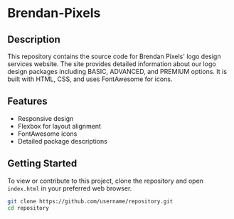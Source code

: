 # Brendan-Pixels
## Description
This repository contains the source code for Brendan Pixels' logo design services website. The site provides detailed information about our logo design packages including BASIC, ADVANCED, and PREMIUM options. It is built with HTML, CSS, and uses FontAwesome for icons.

## Features
- Responsive design
- Flexbox for layout alignment
- FontAwesome icons
- Detailed package descriptions

## Getting Started
To view or contribute to this project, clone the repository and open `index.html` in your preferred web browser.

```sh
git clone https://github.com/username/repository.git
cd repository
